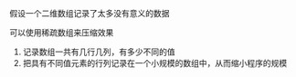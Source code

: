 假设一个二维数组记录了太多没有意义的数据

可以使用稀疏数组来压缩效果



1. 记录数组一共有几行几列，有多少不同的值
2. 把具有不同值元素的行列记录在一个小规模的数组中，从而缩小程序的规模

